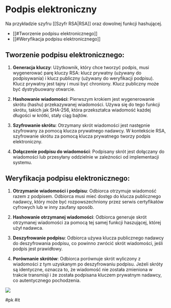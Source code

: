 # Podpis elektroniczny
Na przykładzie szyfru [[Szyfr RSA|RSA]] oraz dowolnej funkcji hashującej.
- [[#Tworzenie podpisu elektronicznego]]
- [[#Weryfikacja podpisu elektronicznego]]

## Tworzenie podpisu elektronicznego:

1. __Generacja kluczy__: Użytkownik, który chce tworzyć podpis, musi wygenerować parę kluczy RSA: klucz prywatny (używany do podpisywania) i klucz publiczny (używany do weryfikacji podpisu). Klucz prywatny jest tajny i musi być chroniony. Klucz publiczny może być dystrybuowany otwarcie.

2. __Hashowanie wiadomości__: Pierwszym krokiem jest wygenerowanie skrótu (hashu) przekazywanej wiadomości. Używa się do tego funkcji skrótu, takich jak SHA-256, która przekształca wiadomość każdej długości w krótki, stały ciąg bajtów.

3. __Szyfrowanie skrótu__: Otrzymany skrót wiadomości jest następnie szyfrowany za pomocą klucza prywatnego nadawcy. W kontekście RSA, szyfrowanie skrótu za pomocą klucza prywatnego tworzy podpis elektroniczny.

4. __Dołączenie podpisu do wiadomości__: Podpisany skrót jest dołączany do wiadomości lub przesyłany oddzielnie w zależności od implementacji systemu.

## Weryfikacja podpisu elektronicznego:

1. __Otrzymanie wiadomości i podpisu__: Odbiorca otrzymuje wiadomość razem z podpisem. Odbiorca musi mieć dostęp do klucza publicznego nadawcy, który może być rozpowszechniony przez serwis certyfikatów cyfrowych lub w inny zaufany sposób.

2. __Hashowanie otrzymanej wiadomości__: Odbiorca generuje skrót otrzymanej wiadomości za pomocą tej samej funkcji haszującej, której użył nadawca.

3. __Deszyfrowanie podpisu__: Odbiorca używa klucza publicznego nadawcy do deszyfrowania podpisu, co powinno zwrócić skrót wiadomości, jeśli podpis jest prawidłowy.

4. __Porównanie skrótów__: Odbiorca porównuje skrót wyliczony z wiadomości z tym uzyskanym po deszyfrowaniu podpisu. Jeżeli skróty są identyczne, oznacza to, że wiadomość nie została zmieniona w trakcie transmisji i że została podpisana kluczem prywatnym nadawcy, co autentycznego pochodzenia.

![](https://i.imgur.com/LZSSENF.png)

#pk #it